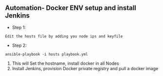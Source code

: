 ## Automation- Docker ENV setup and install Jenkins

* Step 1:
```
Edit the hosts file by adding you node ips and keyfile
```

* Step 2:

```
ansible-playbook -i hosts playbook.yml
```

1. This will Set the hostname, install docker in all Nodes
2. Install Jenkins, provision Docker private registry and pull a docker image
